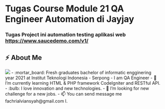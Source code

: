 # Tugas Course Module 21 QA Engineer Automation di Jayjay

### Tugas Project ini automation testing aplikasi web https://www.saucedemo.com/v1/
## :zap: About Me
<img src="https://skillicons.dev/icons?i=selenium,gherkin,gradle,java,idea"/>
- :mortar_board: Fresh graduates bachelor of informatic engginering year 2021 at Institut Teknologi Indonesia - Serpong
- I am QA Engineer
- 🌱 I’m currently learning HTML & PHP framework CodeIgniter and RESTful API.
- :bulb:  I love innovation and new technologies.
- 🤔 I’m looking for new challenge for a new jobs.
- 📫 You can send message me fachrialviansyah@gmail.com I.
